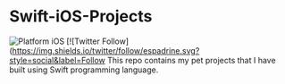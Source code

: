 # Swift-iOS-Projects
![Platform iOS](https://img.shields.io/badge/platform-iOS-blue.svg)
[![Twitter Follow](https://img.shields.io/twitter/follow/espadrine.svg?style=social&label=Follow
This repo contains my pet projects that I have built using Swift programming language.  
